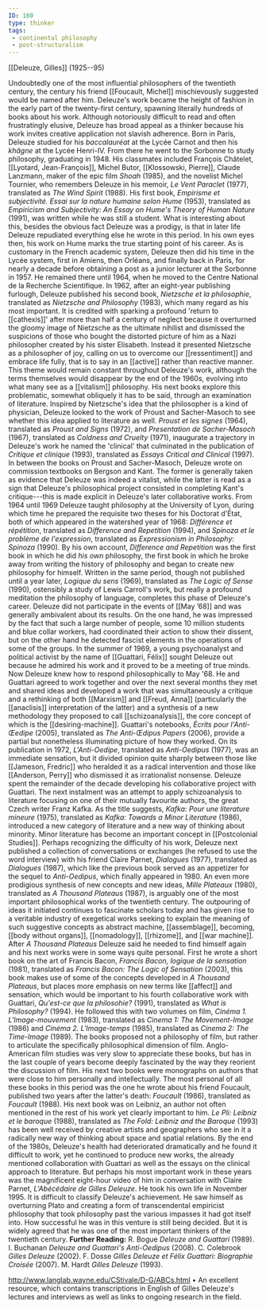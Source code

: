 ```yaml
---
ID: 180
type: thinker
tags: 
 - continental philosophy
 - post-structuralism
---
```


[[Deleuze, Gilles]] 
(1925--95)


Undoubtedly one of the most influential philosophers of the twentieth
century, the century his friend [[Foucault, Michel]] mischievously
suggested would be named after him. Deleuze's work became the height of
fashion in the early part of the twenty-first century, spawning
literally hundreds of books about his work. Although notoriously
difficult to read and often frustratingly elusive, Deleuze has broad
appeal as a thinker because his work invites creative application not
slavish adherence.
Born in Paris, Deleuze studied for his *baccalauréat* at the Lycée
Carnot and then his *khâgne* at the Lycée Henri-IV. From there he went
to the Sorbonne to study philosophy, graduating in 1948. His classmates
included François Châtelet, [[Lyotard, Jean-François]], Michel Butor,
[[Klossowski, Pierre]], Claude
Lanzmann, maker of the epic film *Shoah* (1985), and the novelist Michel
Tournier, who remembers Deleuze in his memoir, *Le Vent Paraclet*
(1977), translated as *The Wind Spirit* (1988). His first book,
*Empirisme et subjectivité. Essai sur la nature humaine selon Hume*
(1953), translated as *Empiricism and Subjectivity: An Essay on Hume's
Theory of Human Nature* (1991), was written while he was still a
student. What is interesting about this, besides the obvious fact
Deleuze was a prodigy, is that in later life Deleuze repudiated
everything else he wrote in this period. In his own eyes then, his work
on Hume marks the true starting point of his career.
As is customary in the French academic system, Deleuze then did his time
in the Lycée system, first in Amiens, then Orléans, and finally back in
Paris, for nearly a decade before obtaining a post as a junior lecturer
at the Sorbonne in 1957. He remained there until 1964, when he moved to
the Centre National de la Recherche Scientifique. In 1962, after an
eight-year publishing furlough, Deleuze published his second book,
*Nietzsche et la philosophie*, translated as *Nietzsche and Philosophy*
(1983), which many regard as his most important. It is credited with
sparking a profound 'return to
[[cathexis]]' after more
than half a century of neglect because it overturned the gloomy image of
Nietzsche as the ultimate nihilist and dismissed the suspicions of those
who bought the distorted picture of him as a Nazi philosopher created by
his sister Elisabeth. Instead it presented Nietzsche as a philosopher of
joy, calling on us to overcome our
[[ressentiment]] and
embrace life fully, that is to say in an
[[active]] rather than
reactive manner.
This theme would remain constant throughout Deleuze's work, although the
terms themselves would disappear by the end of the 1960s, evolving into
what many see as a
[[vitalism]] philosophy. His
next books explore this problematic, somewhat obliquely it has to be
said, through an examination of literature. Inspired by Nietzsche's idea
that the philosopher is a kind of physician, Deleuze looked to the work
of Proust and Sacher-Masoch to see whether this idea applied to
literature as well. *Proust et les signes* (1964), translated as *Proust and Signs* (1972), and *Presentation de Sacher-Masoch* (1967),
translated as *Coldness and Cruelty* (1971), inaugurate a trajectory in
Deleuze's work he named the 'clinical' that culminated in the
publication of *Critique et clinique* (1993), translated as *Essays Critical and Clinical* (1997). In between the books on Proust and
Sacher-Masoch, Deleuze wrote on commission textbooks on Bergson and
Kant. The former is generally taken as evidence that Deleuze was indeed
a vitalist, while the latter is read as a sign that Deleuze's
philosophical project consisted in completing Kant's critique---this is
made explicit in Deleuze's later collaborative works.
From 1964 until 1969 Deleuze taught philosophy at the University of
Lyon, during which time he prepared the requisite two theses for his
Doctorat d'État, both of which appeared in the watershed year of 1968:
*Différence et répétition*, translated as *Difference and Repetition*
(1994), and *Spinoza et le problème de l'expression*, translated as
*Expressionism in Philosophy: Spinoza* (1990). By his own account,
*Difference and Repetition* was the first book in which he did *his own*
philosophy, the first book in which he broke away from writing the
history of philosophy and began to create new philosophy for himself.
Written in the same period, though not published until a year later,
*Logique du sens* (1969), translated as *The Logic of Sense* (1990),
ostensibly a study of Lewis Carroll's work, but really a profound
meditation the philosophy of language, completes this phase of Deleuze's
career.
Deleuze did not participate in the events of [[May ’68]] and was generally
ambivalent about its results. On the one hand, he was impressed by the
fact that such a large number of people, some 10 million students and
blue collar workers, had coordinated their action to show their dissent,
but on the other hand he detected fascist elements in the operations of
some of the groups. In the summer of 1969, a young psychoanalyst and
political activist by the name of [[Guattari, Félix]] sought Deleuze
out because he admired his work and it proved to be a meeting of true
minds. Now Deleuze knew how to respond philosophically to May '68. He
and Guattari agreed to work together and over the next several months
they met and shared ideas and developed a work that was simultaneously a
critique and a rethinking of both
[[Marxism]] and
[[Freud, Anna]] (particularly the
[[anaclisis]] interpretation
of the latter) and a synthesis of a new methodology they proposed to
call [[schizoanalysis]], the
core concept of which is the
[[desiring-machine]].
Guattari's notebooks, *Écrits pour l'Anti-Œedipe* (2005), translated as
*The Anti-Œdipus Papers* (2006), provide a partial but nonetheless
illuminating picture of how they worked. On its publication in 1972,
*L'Anti-Oedipe*, translated as *Anti-Oedipus* (1977), was an immediate
sensation, but it divided opinion quite sharply between those like
[[Jameson, Fredric]] who
heralded it as a radical intervention and those like [[Anderson, Perry]] who dismissed it
as irrationalist nonsense.
Deleuze spent the remainder of the decade developing his collaborative
project with Guattari. The next instalment was an attempt to apply
schizoanalysis to literature focusing on one of their mutually favourite
authors, the great Czech writer Franz Kafka. As the title suggests,
*Kafka: Pour une literature mineure* (1975), translated as *Kafka:
Towards a Minor Literature* (1986), introduced a new category of
literature and a new way of thinking about minority. Minor literature
has become an important concept in [[Postcolonial Studies]]. Perhaps recognizing
the difficulty of his work, Deleuze next published a collection of
conversations or exchanges (he refused to use the word interview) with
his friend Claire Parnet, *Dialogues* (1977), translated as *Dialogues*
(1987), which like the previous book served as an appetizer for the
sequel to *Anti-Oedipus*, which finally appeared in 1980. An even more
prodigious synthesis of new concepts and new ideas, *Mille Plateaux*
(1980), translated as *A Thousand Plateaus* (1987), is arguably one of
the most important philosophical works of the twentieth century. The
outpouring of ideas it initiated continues to fascinate scholars today
and has given rise to a veritable industry of exegetical works seeking
to explain the meaning of such suggestive concepts as abstract machine,
[[assemblage]], becoming,
[[body without organs]],
[[nomadology]],
[[rhizome]], and [[war machine]].
After *A Thousand Plateaus* Deleuze said he needed to find himself again
and his next works were in some ways quite personal. First he wrote a
short book on the art of Francis Bacon, *Francis Bacon, logique de la
sensation* (1981), translated as *Francis Bacon: The Logic of Sensation*
(2003), this book makes use of some of the concepts developed in *A Thousand Plateaus*, but places more emphasis on new terms like
[[affect]] and sensation,
which would be important to his fourth collaborative work with Guattari,
*Qu'est-ce que la philosohie?* (1991), translated as *What is
Philosophy?* (1994). He followed this with two volumes on film,
*Cinéma 1. L'Image-mouvement* (1983), translated as *Cinema 1: The
Movement-Image* (1986) and *Cinéma 2. L'Image-temps* (1985), translated
as *Cinema 2: The Time-Image* (1989). The books proposed not a
philosophy of film, but rather to articulate the specifically
philosophical dimension of film. Anglo-American film studies was very
slow to appreciate these books, but has in the last couple of years
become deeply fascinated by the way they reorient the discussion of
film.
His next two books were monographs on authors that were close to him
personally and intellectually. The most personal of all these books in
this period was the one he wrote about his friend Foucault, published
two years after the latter's death: *Foucault* (1986), translated as
*Foucault* (1988). His next book was on Leibniz, an author not often
mentioned in the rest of his work yet clearly important to him. *Le Pli:
Leibniz et le baroque* (1988), translated as *The Fold: Leibniz and the
Baroque* (1993) has been well received by creative artists and
geographers who see in it a radically new way of thinking about space
and spatial relations. By the end of the 1980s, Deleuze's health had
deteriorated dramatically and he found it difficult to work, yet he
continued to produce new works, the already mentioned collaboration with
Guattari as well as the essays on the clinical approach to literature.
But perhaps his most important work in these years was the magnificent
eight-hour video of him in conversation with Claire Parnet,
*L'Abécédaire de Gilles Deleuze*.
He took his own life in November 1995. It is difficult to classify
Deleuze's achievement. He saw himself as overturning Plato and creating
a form of transcendental empiricist philosophy that took philosophy past
the various impasses it had got itself into. How successful he was in
this venture is still being decided. But it is widely agreed that he was
one of the most important thinkers of the twentieth century.
**Further Reading:** R. Bogue *Deleuze and Guattari* (1989).
I. Buchanan *Deleuze and Guattari's Anti-Oedipus* (2008).
C. Colebrook *Gilles Deleuze* (2002).
F. Dosse *Gilles Deleuze et Félix Guattari: Biographie Croisée* (2007).
M. Hardt *Gilles Deleuze* (1993).
 
<http://www.langlab.wayne.edu/CStivale/D-G/ABCs.html>
• An excellent resource, which contains transcriptions in English of
Gilles Deleuze's lectures and interviews as well as links to ongoing
research in the field.
